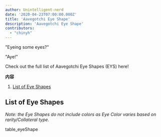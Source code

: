 ```yaml
---
author: Unintelligent-nerd
date: '2020-04-23T07:00:00.000Z'
title: 'Aavegotchi Eye Shape'
description: 'Aavegotchi Eye Shape'
contributors:
  - "chinyh"
---
```


"Eyeing some eyes?"

"Aye!"

Check out the full list of Aavegotchi Eye Shapes (EYS) here!

<div class="contentsBox">

**内容**

<ol>
<li><a href=#list-of-eye-shapes>List of Eye Shapes</a></li>
</ol>

</div>

## List of Eye Shapes

*Note: the Eye Shapes do not include colors as Eye Color varies based on rarity/Collateral type.*

table_eyeShape

